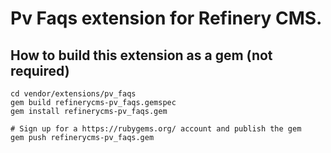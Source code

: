 # Pv Faqs extension for Refinery CMS.

## How to build this extension as a gem (not required)

    cd vendor/extensions/pv_faqs
    gem build refinerycms-pv_faqs.gemspec
    gem install refinerycms-pv_faqs.gem

    # Sign up for a https://rubygems.org/ account and publish the gem
    gem push refinerycms-pv_faqs.gem
